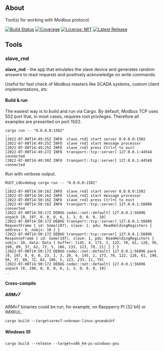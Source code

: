 ## About

Tool(s) for working with Modbus protocol.

[![Build Status](https://gitlab.com/alexssh/modbus-tools/badges/master/pipeline.svg)](https://gitlab.com/alexssh/modbus-tools/-/commits/master)
[![Coverage](https://gitlab.com/alexssh/modbus-tools/badges/master/coverage.svg)](https://gitlab.com/alexssh/modbus-tools/-/commits/master)
[![License: MIT](https://img.shields.io/badge/License-MIT-yellow.svg)](https://opensource.org/licenses/MIT)
[![Latest Release](https://gitlab.com/alexssh/modbus-tools/-/badges/release.svg)](https://gitlab.com/alexssh/modbus-tools/-/releases)


## Tools

### slave_rnd

**slave_rnd** - the app that emulates the slave device and generates random
answers to read requests and positively acknowledge on write commands. 

Useful for fast check of Modbus masters like SCADA systems, custom client
implementations, etc.


#### Build & run

The easiest way is to build and run via Cargo. By default, Modbus TCP uses 502
port that, in most cases, requires root privileges. Therefore all examples are
presented on port 1502.

```
cargo run -- "0.0.0.0:1502"
..
[2022-07-08T14:49:25Z INFO  slave_rnd] start server 0.0.0.0:1502
[2022-07-08T14:49:25Z INFO  slave_rnd] start message processor
[2022-07-08T14:49:25Z INFO  slave_rnd] press Ctrl+C to exit
[2022-07-08T14:49:27Z INFO  transport::tcp::server] 127.0.0.1:44544 connected
[2022-07-08T14:49:30Z INFO  transport::tcp::server] 127.0.0.1:44548 connected
```

Run with verbose output.

```
RUST_LOG=debug cargo run -- "0.0.0.0:1502"
...
[2022-07-08T14:50:16Z INFO  slave_rnd] start server 0.0.0.0:1502
[2022-07-08T14:50:16Z INFO  slave_rnd] start message processor
[2022-07-08T14:50:16Z INFO  slave_rnd] press Ctrl+C to exit
[2022-07-08T14:50:16Z INFO  transport::tcp::server] 127.0.0.1:56896 connected
[2022-07-08T14:50:17Z DEBUG codec::net::default] 127.0.0.1:56896 unpack [0, 197, 0, 0, 0, 6, 1, 3, 0, 0, 0, 10]
[2022-07-08T14:50:17Z DEBUG transport::tcp::server] 127.0.0.1:56896 RequestFrame { id: Some(197), slave: 1, pdu: ReadHoldingRegisters { address: 0, nobjs: 10 } }
[2022-07-08T14:50:17Z DEBUG transport::tcp::server] 127.0.0.1:56896 ResponseFrame { id: Some(197), slave: 1, pdu: ReadHoldingRegisters { nobjs: 10, data: Data { buffer: [145, 4, 173, 2, 122, 70, 61, 128, 56, 198, 89, 37, 62, 72, 5, 186, 233, 123, 79, 21] } } }
[2022-07-08T14:50:17Z DEBUG codec::net::default] 127.0.0.1:56896 pack [0, 197, 0, 0, 0, 23, 1, 3, 20, 4, 145, 2, 173, 70, 122, 128, 61, 198, 56, 37, 89, 72, 62, 186, 5, 123, 233, 21, 79]
[2022-07-08T14:50:17Z DEBUG codec::net::default] 127.0.0.1:56896 unpack [0, 198, 0, 0, 0, 6, 1, 3, 0, 0, 0, 10]
..
```

#### Cross-compile

##### ARMv7

ARMv7 binaries could be run, for example, on Raspperry PI (32 bit) or iMX6UL.

```
cargo build --target=armv7-unknown-linux-gnueabihf 
```

##### Windows 10

```
cargo build --release --target=x86_64-pc-windows-gnu
```

